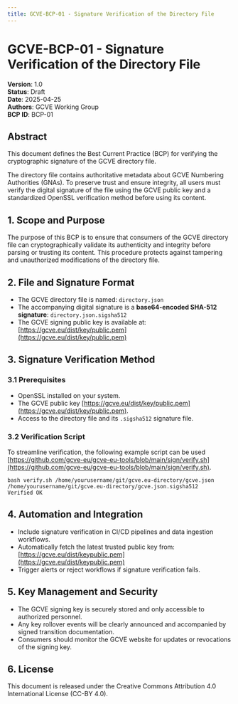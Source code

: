```yaml
---
title: GCVE-BCP-01 - Signature Verification of the Directory File 
---
```



# GCVE-BCP-01 - Signature Verification of the Directory File

**Version**: 1.0  
**Status**: Draft  
**Date**: 2025-04-25  
**Authors**: GCVE Working Group  
**BCP ID**: BCP-01

## Abstract

This document defines the Best Current Practice (BCP) for verifying the cryptographic signature of the GCVE directory file. 

The directory file contains authoritative metadata about GCVE Numbering Authorities (GNAs). To preserve trust and ensure integrity, all users must verify the digital signature of the file using the GCVE public key and a standardized OpenSSL verification method before using its content.

## 1. Scope and Purpose

The purpose of this BCP is to ensure that consumers of the GCVE directory file can cryptographically validate its authenticity and integrity before parsing or trusting its content. This procedure protects against tampering and unauthorized modifications of the directory file.

## 2. File and Signature Format

- The GCVE directory file is named: `directory.json`
- The accompanying digital signature is a **base64-encoded SHA-512 signature**: `directory.json.sigsha512`
- The GCVE signing public key is available at: [https://gcve.eu/dist/key/public.pem](https://gcve.eu/dist/key/public.pem)

## 3. Signature Verification Method

### 3.1 Prerequisites

- OpenSSL installed on your system.
- The GCVE public key [https://gcve.eu/dist/key/public.pem](https://gcve.eu/dist/key/public.pem).
- Access to the directory file and its `.sigsha512` signature file.

### 3.2 Verification Script

To streamline verification, the following example script can be used [https://github.com/gcve-eu/gcve-eu-tools/blob/main/sign/verify.sh](https://github.com/gcve-eu/gcve-eu-tools/blob/main/sign/verify.sh).

~~~
bash verify.sh /home/yourusername/git/gcve.eu-directory/gcve.json /home/yourusername/git/gcve.eu-directory/gcve.json.sigsha512
Verified OK
~~~ 

## 4. Automation and Integration

- Include signature verification in CI/CD pipelines and data ingestion workflows.
- Automatically fetch the latest trusted public key from: [https://gcve.eu/dist/keypublic.pem](https://gcve.eu/dist/keypublic.pem)
- Trigger alerts or reject workflows if signature verification fails.

## 5. Key Management and Security

- The GCVE signing key is securely stored and only accessible to authorized personnel.
- Any key rollover events will be clearly announced and accompanied by signed transition documentation.
- Consumers should monitor the GCVE website for updates or revocations of the signing key.

## 6. License

This document is released under the Creative Commons Attribution 4.0 International License (CC-BY 4.0).



